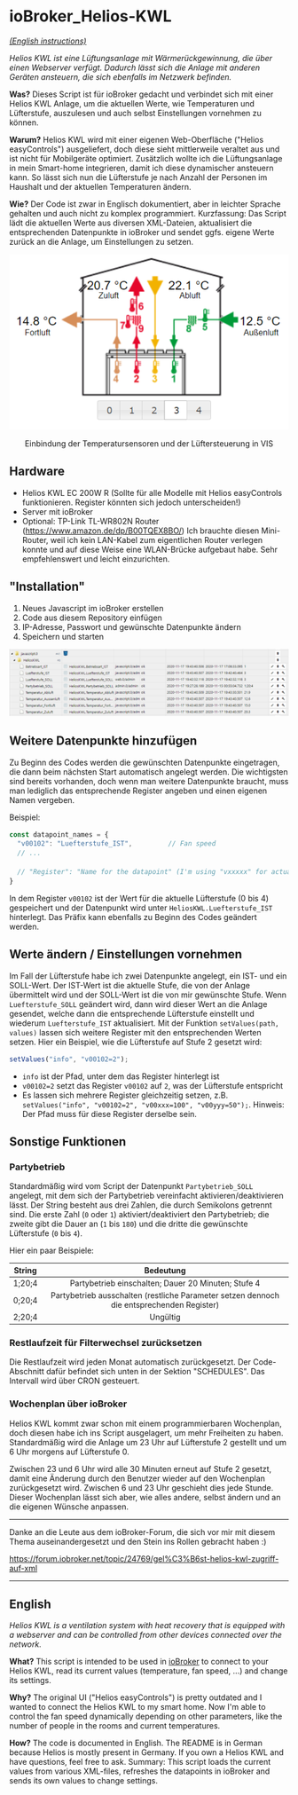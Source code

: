 # ioBroker_Helios-KWL

_[(English instructions)](#English)_

_Helios KWL ist eine Lüftungsanlage mit Wärmerückgewinnung, die über einen Webserver verfügt. Dadurch lässt sich die Anlage mit anderen Geräten ansteuern, die sich ebenfalls im Netzwerk befinden._

**Was?** Dieses Script ist für ioBroker gedacht und verbindet sich mit einer Helios KWL Anlage, um die aktuellen Werte, wie Temperaturen und Lüfterstufe, auszulesen und auch selbst Einstellungen vornehmen zu können.

**Warum?** Helios KWL wird mit einer eigenen Web-Oberfläche ("Helios easyControls") ausgeliefert, doch diese sieht mittlerweile veraltet aus und ist nicht für Mobilgeräte optimiert. Zusätzlich wollte ich die Lüftungsanlage in mein Smart-home integrieren, damit ich diese dynamischer ansteuern kann. So lässt sich nun die Lüfterstufe je nach Anzahl der Personen im Haushalt und der aktuellen Temperaturen ändern.

**Wie?** Der Code ist zwar in Englisch dokumentiert, aber in leichter Sprache gehalten und auch nicht zu komplex programmiert. Kurzfassung: Das Script lädt die aktuellen Werte aus diversen XML-Dateien, aktualisiert die entsprechenden Datenpunkte in ioBroker und sendet ggfs. eigene Werte zurück an die Anlage, um Einstellungen zu setzen.

![VIS](/img/visualisation.png)

<center>Einbindung der Temperatursensoren und der Lüftersteuerung in VIS</center>



## Hardware

- Helios KWL EC 200W R (Sollte für alle Modelle mit Helios easyControls funktionieren. Register könnten sich jedoch unterscheiden!)
- Server mit ioBroker
- Optional: TP-Link TL-WR802N Router (https://www.amazon.de/dp/B00TQEX8BO/)
  Ich brauchte diesen Mini-Router, weil ich kein LAN-Kabel zum eigentlichen Router verlegen konnte und auf diese Weise eine WLAN-Brücke aufgebaut habe. Sehr empfehlenswert und leicht einzurichten.



## "Installation"

1. Neues Javascript im ioBroker erstellen
2. Code aus diesem Repository einfügen
3. IP-Adresse, Passwort und gewünschte Datenpunkte ändern
4. Speichern und starten

![Datapoints](/img/datapoints.png)

## Weitere Datenpunkte hinzufügen

Zu Beginn des Codes werden die gewünschten Datenpunkte eingetragen, die dann beim nächsten Start automatisch angelegt werden. Die wichtigsten sind bereits vorhanden, doch wenn man weitere Datenpunkte braucht, muss man lediglich das entsprechende Register angeben und einen eigenen Namen vergeben.

Beispiel:

```javascript
const datapoint_names = {
  "v00102": "Luefterstufe_IST",         // Fan speed
  // ...
  
  // "Register": "Name for the datapoint" (I'm using "vxxxxx" for actual registers and "wxxxxx" for custom datapoints)
}
```

In dem Register `v00102` ist der Wert für die aktuelle Lüfterstufe (0 bis 4) gespeichert und der Datenpunkt wird unter `HeliosKWL.Luefterstufe_IST` hinterlegt.  Das Präfix kann ebenfalls zu Beginn des Codes geändert werden.



## Werte ändern / Einstellungen vornehmen

Im Fall der Lüfterstufe habe ich zwei Datenpunkte angelegt, ein IST- und ein SOLL-Wert. Der IST-Wert ist die aktuelle Stufe, die von der Anlage übermittelt wird und der SOLL-Wert ist die von mir gewünschte Stufe. Wenn `Luefterstufe_SOLL` geändert wird, dann wird dieser Wert an die Anlage gesendet, welche dann die entsprechende Lüfterstufe einstellt und wiederum `Luefterstufe_IST` aktualisiert. Mit der Funktion `setValues(path, values)` lassen sich weitere Register mit den entsprechenden Werten setzen. Hier ein Beispiel, wie die Lüfterstufe auf Stufe 2 gesetzt wird:

```javascript
setValues("info", "v00102=2");
```

- `info` ist der Pfad, unter dem das Register hinterlegt ist
- `v00102=2` setzt das Register `v00102` auf `2`, was der Lüfterstufe entspricht
- Es lassen sich mehrere Register gleichzeitig setzen, z.B. `setValues("info", "v00102=2", "v00xxx=100", "v00yyy=50");`. Hinweis: Der Pfad muss für diese Register derselbe sein.



## Sonstige Funktionen

### Partybetrieb

Standardmäßig wird vom Script der Datenpunkt `Partybetrieb_SOLL` angelegt, mit dem sich der Partybetrieb vereinfacht aktivieren/deaktivieren lässt. Der String besteht aus drei Zahlen, die durch Semikolons getrennt sind. Die erste Zahl (`0` oder `1`) aktiviert/deaktiviert den Partybetrieb; die zweite gibt die Dauer an (`1` bis `180`) und die dritte die gewünschte Lüfterstufe (`0` bis `4`).

Hier ein paar Beispiele:

| String |                          Bedeutung                           |
| :----: | :----------------------------------------------------------: |
| 1;20;4 |     Partybetrieb einschalten; Dauer 20 Minuten; Stufe 4      |
| 0;20;4 | Partybetrieb ausschalten (restliche Parameter setzen dennoch die entsprechenden Register) |
| 2;20;4 |                           Ungültig                           |

### Restlaufzeit für Filterwechsel zurücksetzen

Die Restlaufzeit wird jeden Monat automatisch zurückgesetzt. Der Code-Abschnitt dafür befindet sich unten in der Sektion "SCHEDULES". Das Intervall wird über CRON gesteuert.

### Wochenplan über ioBroker

Helios KWL kommt zwar schon mit einem programmierbaren Wochenplan, doch diesen habe ich ins Script ausgelagert, um mehr Freiheiten zu haben. Standardmäßig wird die Anlage um 23 Uhr auf Lüfterstufe 2 gestellt und um 6 Uhr morgens auf Lüfterstufe 0.

Zwischen 23 und 6 Uhr wird alle 30 Minuten erneut auf Stufe 2 gesetzt, damit eine Änderung durch den Benutzer wieder auf den Wochenplan zurückgesetzt wird. Zwischen 6 und 23 Uhr geschieht dies jede Stunde. Dieser Wochenplan lässt sich aber, wie alles andere, selbst ändern und an die eigenen Wünsche anpassen.



---

Danke an die Leute aus dem ioBroker-Forum, die sich vor mir mit diesem Thema auseinandergesetzt und den Stein ins Rollen gebracht haben :)

https://forum.iobroker.net/topic/24769/gel%C3%B6st-helios-kwl-zugriff-auf-xml

---





## English

_Helios KWL is a ventilation system with heat recovery that is equipped with a webserver and can be controlled from other devices connected over the network._

**What?** This script is intended to be used in [ioBroker](https://www.iobroker.net/#en/intro) to connect to your Helios KWL, read its current values (temperature, fan speed, ...) and change its settings.

**Why?** The original UI ("Helios easyControls") is pretty outdated and I wanted to connect the Helios KWL to my smart home. Now I'm able to control the fan speed dynamically depending on other parameters, like the number of people in the rooms and current temperatures.

**How?** The code is documented in English. The README is in German because Helios is mostly present in Germany. If you own a Helios KWL and have questions, feel free to ask. Summary: This script loads the current values from various XML-files, refreshes the datapoints in ioBroker and sends its own values to change settings.
